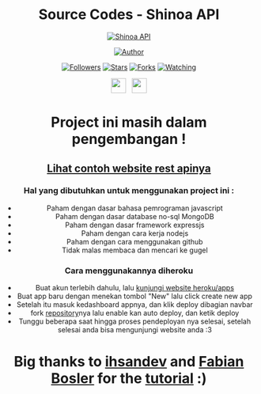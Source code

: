 <div align="center">
 
# Source Codes - Shinoa API
<p align="center">
<a href="#"><img title="Shinoa API" src="https://img.shields.io/badge/Shinoa Api-blue?colorA=%23ff0000&colorB=%23017e40&style=for-the-badge"></a>
</p>
<p align="center">
<a href="https://github.com/QUERY-GANI"><img title="Author" src="https://img.shields.io/badge/Author-Query Gani-orange.svg?style=for-the-badge&logo=github"></a>
</p>
<p align="center">
<a href="https://github.com/QUERY-GANI/shinoa-api"><img title="Followers" src="https://img.shields.io/github/followers/QUERY-GANI?color=red&style=flat-square"></a>
<a href="https://github.com/QUERY-GANI/shinoa-api"><img title="Stars" src="https://img.shields.io/github/stars/QUERY-GANI/shinoa-api?color=blue&style=flat-square"></a>
<a href="https://github.com/QUERY-GANI/shinoa-api"><img title="Forks" src="https://img.shields.io/github/forks/QUERY-GANI/shinoa-api?color=red&style=flat-square"></a>
<a href="https://github.com/QUERY-GANI/shinoa-api"><img title="Watching" src="https://img.shields.io/github/watchers/QUERY-GANI/shinoa-api?label=Watchers&color=blue&style=flat-square"></a>
</p>
<p align='center'>
   <a href="https://wa.me/6283898698875"><img height="30" src="https://c.top4top.io/p_1837yybbf0.jpeg"></a>&nbsp;&nbsp;
   <a href="https://instagram.com/query.gani"><img height="30" src="https://raw.githubusercontent.com/TobyG74/TobyG74/main/instagram.jpg"></a>
</P>

# Project ini masih dalam pengembangan !
## [Lihat contoh website rest apinya](https://shinoa-rest.herokuapp.com/)

### Hal yang dibutuhkan untuk menggunakan project ini :
- Paham dengan dasar bahasa pemrograman javascript
- Paham dengan dasar database no-sql MongoDB
- Paham dengan dasar framework expressjs
- Paham dengan cara kerja nodejs
- Paham dengan cara menggunakan github 
- Tidak malas membaca dan mencari ke gugel

### Cara menggunakannya diheroku

- Buat akun terlebih dahulu, lalu [kunjungi website heroku/apps](https://dashboard.heroku.com/apps)
- Buat app baru dengan menekan tombol "New" lalu click create new app
- Setelah itu masuk kedashboard appnya, dan klik deploy dibagian navbar
- fork [repository](https://github.com/QUERY-GANI/shinoa-api)nya lalu enable kan auto deploy, dan ketik deploy 
- Tunggu beberapa saat hingga proses pendeployan nya selesai, setelah selesai anda bisa mengunjungi website anda :3  

# Big thanks to [ihsandev](https://github.com/ihsandev/) and [Fabian Bosler](https://medium.com/swlh/set-up-an-express-js-app-with-passport-js-and-mongodb-for-password-authentication-6ea05d95335c#9305) for the [tutorial](https://www.youtube.com/watch?v=bzBSjjym814) :)

